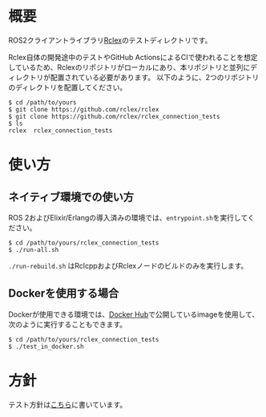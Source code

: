 # 概要

ROS2クライアントライブラリ[Rclex](https://github.com/rclex/rclex)のテストディレクトリです。  

Rclex自体の開発途中のテストやGitHub ActionsによるCIで使われることを想定しているため、Rclexのリポジトリがローカルにあり、本リポジトリと並列にディレクトリが配置されている必要があります。
以下のように、2つのリポジトリのディレクトリを配置してください。

```
$ cd /path/to/yours
$ git clone https://github.com/rclex/rclex
$ git clone https://github.com/rclex/rclex_connection_tests
$ ls
rclex  rclex_connection_tests
```

# 使い方

## ネイティブ環境での使い方 

ROS 2およびElixir/Erlangの導入済みの環境では、`entrypoint.sh`を実行してください。

```
$ cd /path/to/yours/rclex_connection_tests
$ ./run-all.sh
```

`./run-rebuild.sh` はRclcppおよびRclexノードのビルドのみを実行します。

## Dockerを使用する場合

Dockerが使用できる環境では、[Docker Hub](https://hub.docker.com/r/rclex/rclex_docker)で公開しているimageを使用して、次のように実行することもできます。

```
$ cd /path/to/yours/rclex_connection_tests
$ ./test_in_docker.sh
```

# 方針

テスト方針は[こちら](https://docs.google.com/presentation/d/1JKKWJh-f0EvkdYsMfv1cXwphZdbnasCLiJnGNy0E4Z8/edit?usp=sharing)に書いています。
